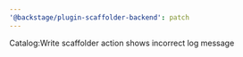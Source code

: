 ```yaml
---
'@backstage/plugin-scaffolder-backend': patch
---
```


Catalog:Write scaffolder action shows incorrect log message
